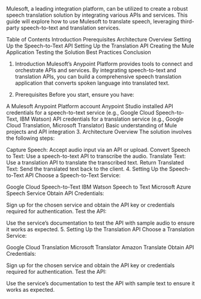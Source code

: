 Mulesoft, a leading integration platform, can be utilized to create a robust speech translation solution by integrating various APIs and services. This guide will explore how to use Mulesoft to translate speech, leveraging third-party speech-to-text and translation services.

Table of Contents
Introduction
Prerequisites
Architecture Overview
Setting Up the Speech-to-Text API
Setting Up the Translation API
Creating the Mule Application
Testing the Solution
Best Practices
Conclusion
1. Introduction
Mulesoft’s Anypoint Platform provides tools to connect and orchestrate APIs and services. By integrating speech-to-text and translation APIs, you can build a comprehensive speech translation application that converts spoken language into translated text.

2. Prerequisites
Before you start, ensure you have:

A Mulesoft Anypoint Platform account
Anypoint Studio installed
API credentials for a speech-to-text service (e.g., Google Cloud Speech-to-Text, IBM Watson)
API credentials for a translation service (e.g., Google Cloud Translation, Microsoft Translator)
Basic understanding of Mule projects and API integration
3. Architecture Overview
The solution involves the following steps:

Capture Speech: Accept audio input via an API or upload.
Convert Speech to Text: Use a speech-to-text API to transcribe the audio.
Translate Text: Use a translation API to translate the transcribed text.
Return Translated Text: Send the translated text back to the client.
4. Setting Up the Speech-to-Text API
Choose a Speech-to-Text Service:

Google Cloud Speech-to-Text
IBM Watson Speech to Text
Microsoft Azure Speech Service
Obtain API Credentials:

Sign up for the chosen service and obtain the API key or credentials required for authentication.
Test the API:

Use the service’s documentation to test the API with sample audio to ensure it works as expected.
5. Setting Up the Translation API
Choose a Translation Service:

Google Cloud Translation
Microsoft Translator
Amazon Translate
Obtain API Credentials:

Sign up for the chosen service and obtain the API key or credentials required for authentication.
Test the API:

Use the service’s documentation to test the API with sample text to ensure it works as expected.

